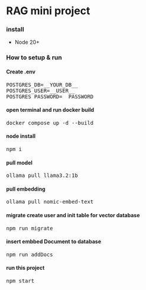 # RAG mini project

### install
- Node 20+

### How to setup & run

#### Create .env 
<pre>POSTGRES_DB=__YOUR_DB__
POSTGRES_USER=__USER__
POSTGRES_PASSWORD=__PASSWORD__
</pre>

#### open terminal and run docker build
<pre>docker compose up -d --build</pre>

#### node install
<pre>npm i</pre>

#### pull model
<pre>ollama pull llama3.2:1b</pre>

#### pull embedding
<pre>ollama pull nomic-embed-text</pre>

#### migrate create user and init table for vector database
<pre>npm run migrate</pre>

#### insert embbed Document to database
<pre>npm run addDocs</pre>

#### run this project
<pre>npm start</pre>